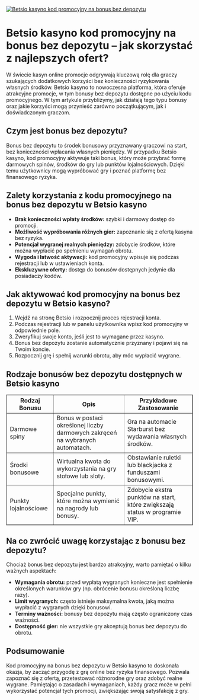 [![Betsio kasyno kod promocyjny na bonus bez depozytu](https://123-caf.pages.dev/gitsignup.png)](https://vrmoo.ru/Bt82HjjY)

<h1>Betsio kasyno kod promocyjny na bonus bez depozytu – jak skorzystać z najlepszych ofert?</h1> <p>W świecie kasyn online promocje odgrywają kluczową rolę dla graczy szukających dodatkowych korzyści bez konieczności ryzykowania własnych środków. Betsio kasyno to nowoczesna platforma, która oferuje atrakcyjne promocje, w tym bonusy bez depozytu dostępne po użyciu kodu promocyjnego. W tym artykule przybliżymy, jak działają tego typu bonusy oraz jakie korzyści mogą przynieść zarówno początkującym, jak i doświadczonym graczom.</p>  <h2>Czym jest bonus bez depozytu?</h2> <p>Bonus bez depozytu to środek bonusowy przyznawany graczowi na start, bez konieczności wpłacania własnych pieniędzy. W przypadku Betsio kasyno, kod promocyjny aktywuje taki bonus, który może przybrać formę darmowych spinów, środków do gry lub punktów lojalnościowych. Dzięki temu użytkownicy mogą wypróbować gry i poznać platformę bez finansowego ryzyka.</p>  <h2>Zalety korzystania z kodu promocyjnego na bonus bez depozytu w Betsio kasyno</h2> <ul>   <li><strong>Brak konieczności wpłaty środków:</strong> szybki i darmowy dostęp do promocji.</li>   <li><strong>Możliwość wypróbowania różnych gier:</strong> zapoznanie się z ofertą kasyna bez ryzyka.</li>   <li><strong>Potencjał wygranej realnych pieniędzy:</strong> zdobycie środków, które można wypłacić po spełnieniu wymagań obrotu.</li>   <li><strong>Wygoda i łatwość aktywacji:</strong> kod promocyjny wpisuje się podczas rejestracji lub w ustawieniach konta.</li>   <li><strong>Ekskluzywne oferty:</strong> dostęp do bonusów dostępnych jedynie dla posiadaczy kodów.</li> </ul>  <h2>Jak aktywować kod promocyjny na bonus bez depozytu w Betsio kasyno?</h2> <ol>   <li>Wejdź na stronę Betsio i rozpocznij proces rejestracji konta.</li>   <li>Podczas rejestracji lub w panelu użytkownika wpisz kod promocyjny w odpowiednie pole.</li>   <li>Zweryfikuj swoje konto, jeśli jest to wymagane przez kasyno.</li>   <li>Bonus bez depozytu zostanie automatycznie przyznany i pojawi się na Twoim koncie.</li>   <li>Rozpocznij grę i spełnij warunki obrotu, aby móc wypłacić wygrane.</li> </ol>  <h2>Rodzaje bonusów bez depozytu dostępnych w Betsio kasyno</h2> <table border="1" cellpadding="8" cellspacing="0" style="border-collapse: collapse; width: 100%;">   <thead>     <tr>       <th>Rodzaj Bonusu</th>       <th>Opis</th>       <th>Przykładowe Zastosowanie</th>     </tr>   </thead>   <tbody>     <tr>       <td>Darmowe spiny</td>       <td>Bonus w postaci określonej liczby darmowych zakręceń na wybranych automatach.</td>       <td>Gra na automacie Starburst bez wydawania własnych środków.</td>     </tr>     <tr>       <td>Środki bonusowe</td>       <td>Wirtualna kwota do wykorzystania na gry stołowe lub sloty.</td>       <td>Obstawianie ruletki lub blackjacka z funduszami bonusowymi.</td>     </tr>     <tr>       <td>Punkty lojalnościowe</td>       <td>Specjalne punkty, które można wymienić na nagrody lub bonusy.</td>       <td>Zdobycie ekstra punktów na start, które zwiększają status w programie VIP.</td>     </tr>   </tbody> </table>  <h2>Na co zwrócić uwagę korzystając z bonusu bez depozytu?</h2> <p>Chociaż bonus bez depozytu jest bardzo atrakcyjny, warto pamiętać o kilku ważnych aspektach:</p> <ul>   <li><strong>Wymagania obrotu:</strong> przed wypłatą wygranych konieczne jest spełnienie określonych warunków gry (np. obrócenie bonusu określoną liczbę razy).</li>   <li><strong>Limit wygranych:</strong> często istnieje maksymalna kwota, jaką można wypłacić z wygranych dzięki bonusowi.</li>   <li><strong>Terminy ważności:</strong> bonusy bez depozytu mają często ograniczony czas ważności.</li>   <li><strong>Dostępność gier:</strong> nie wszystkie gry akceptują bonus bez depozytu do obrotu.</li> </ul>  <h2>Podsumowanie</h2> <p>Kod promocyjny na bonus bez depozytu w Betsio kasyno to doskonała okazja, by zacząć przygodę z grą online bez ryzyka finansowego. Pozwala zapoznać się z ofertą, przetestować różnorodne gry oraz zdobyć realne wygrane. Pamiętając o zasadach i wymaganiach, każdy gracz może w pełni wykorzystać potencjał tych promocji, zwiększając swoją satysfakcję z gry.</p>
